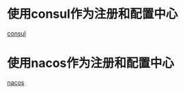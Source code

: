 # 使用consul作为注册和配置中心
[consul](https://github.com/pjhu/seata/tree/master/devops/k8s-seata/consul/readme.MD)

# 使用nacos作为注册和配置中心
[nacos](https://github.com/pjhu/seata/tree/master/devops/k8s-seata/nacos/readme.MD)
